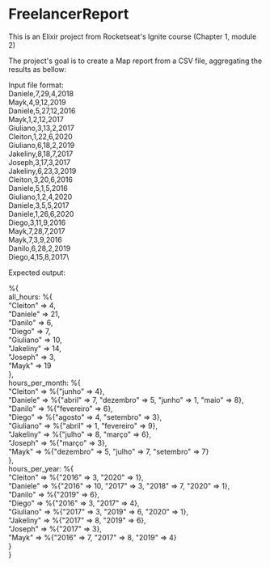 # FreelancerReport

This is an Elixir project from Rocketseat's Ignite course (Chapter 1, module 2)

The project's goal is to create a Map report from a CSV file, aggregating the results as bellow:

Input file format: \
Daniele,7,29,4,2018\
Mayk,4,9,12,2019\
Daniele,5,27,12,2016\
Mayk,1,2,12,2017\
Giuliano,3,13,2,2017\
Cleiton,1,22,6,2020\
Giuliano,6,18,2,2019\
Jakeliny,8,18,7,2017\
Joseph,3,17,3,2017\
Jakeliny,6,23,3,2019\
Cleiton,3,20,6,2016\
Daniele,5,1,5,2016\
Giuliano,1,2,4,2020\
Daniele,3,5,5,2017\
Daniele,1,26,6,2020\
Diego,3,11,9,2016\
Mayk,7,28,7,2017\
Mayk,7,3,9,2016\
Danilo,6,28,2,2019\
Diego,4,15,8,2017\

Expected output:

 %{\
   all_hours: %{\
     "Cleiton" => 4,\
     "Daniele" => 21,\
     "Danilo" => 6,\
     "Diego" => 7,\
     "Giuliano" => 10,\
     "Jakeliny" => 14,\
     "Joseph" => 3,\
     "Mayk" => 19\
   },\
   hours_per_month: %{\
     "Cleiton" => %{"junho" => 4},\
     "Daniele" => %{"abril" => 7, "dezembro" => 5, "junho" => 1, "maio" => 8},\
     "Danilo" => %{"fevereiro" => 6},\
     "Diego" => %{"agosto" => 4, "setembro" => 3},\
     "Giuliano" => %{"abril" => 1, "fevereiro" => 9},\
     "Jakeliny" => %{"julho" => 8, "março" => 6},\
     "Joseph" => %{"março" => 3},\
     "Mayk" => %{"dezembro" => 5, "julho" => 7, "setembro" => 7}\
   },\
   hours_per_year: %{\
     "Cleiton" => %{"2016" => 3, "2020" => 1},\
     "Daniele" => %{"2016" => 10, "2017" => 3, "2018" => 7, "2020" => 1},\
     "Danilo" => %{"2019" => 6},\
     "Diego" => %{"2016" => 3, "2017" => 4},\
     "Giuliano" => %{"2017" => 3, "2019" => 6, "2020" => 1},\
     "Jakeliny" => %{"2017" => 8, "2019" => 6},\
     "Joseph" => %{"2017" => 3},\
     "Mayk" => %{"2016" => 7, "2017" => 8, "2019" => 4}\
   }\
 }
